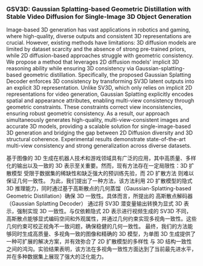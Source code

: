 ### GSV3D: Gaussian Splatting-based Geometric Distillation with Stable Video Diffusion for Single-Image 3D Object Generation

Image-based 3D generation has vast applications in robotics and gaming, where high-quality, diverse outputs and consistent 3D representations are crucial. However, existing methods have limitations: 3D diffusion models are limited by dataset scarcity and the absence of strong pre-trained priors, while 2D diffusion-based approaches struggle with geometric consistency. We propose a method that leverages 2D diffusion models' implicit 3D reasoning ability while ensuring 3D consistency via Gaussian-splatting-based geometric distillation. Specifically, the proposed Gaussian Splatting Decoder enforces 3D consistency by transforming SV3D latent outputs into an explicit 3D representation. Unlike SV3D, which only relies on implicit 2D representations for video generation, Gaussian Splatting explicitly encodes spatial and appearance attributes, enabling multi-view consistency through geometric constraints. These constraints correct view inconsistencies, ensuring robust geometric consistency. As a result, our approach simultaneously generates high-quality, multi-view-consistent images and accurate 3D models, providing a scalable solution for single-image-based 3D generation and bridging the gap between 2D Diffusion diversity and 3D structural coherence. Experimental results demonstrate state-of-the-art multi-view consistency and strong generalization across diverse datasets.

基于图像的 3D 生成在机器人技术和游戏领域具有广泛的应用，其中高质量、多样化的输出以及一致的 3D 表示至关重要。然而，现有方法存在一定局限性：3D 扩散模型 受限于数据集的稀缺性和缺乏强大的预训练先验，而 2D 扩散方法 则难以保证几何一致性。
为此，我们提出了一种方法，该方法利用 2D 扩散模型的隐式 3D 推理能力，同时通过基于高斯散点的几何蒸馏（Gaussian-Splatting-based Geometric Distillation）确保 3D 一致性。具体而言，所提出的 高斯散点解码器（Gaussian Splatting Decoder） 通过将 SV3D 潜变量输出转换为显式 3D 表示，强制实现 3D 一致性。与仅依赖隐式 2D 表示进行视频生成的 SV3D 不同，高斯散点能够显式编码空间和外观属性，并通过几何约束实现多视角一致性。这些几何约束可校正视角不一致问题，确保稳健的几何一致性。
最终，我们的方法能够同时生成高质量、多视角一致的图像和精确的 3D 模型，为单图 3D 生成提供了一种可扩展的解决方案，并有效弥合了 2D 扩散模型的多样性 与 3D 结构一致性 之间的鸿沟。实验结果表明，该方法在多视角一致性方面达到了当前最先进水平，并在多种数据集上展现了强大的泛化能力。


